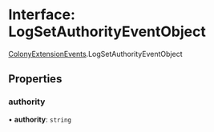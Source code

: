 # Interface: LogSetAuthorityEventObject

[ColonyExtensionEvents](../modules/ColonyExtensionEvents.md).LogSetAuthorityEventObject

## Properties

### authority

• **authority**: `string`
